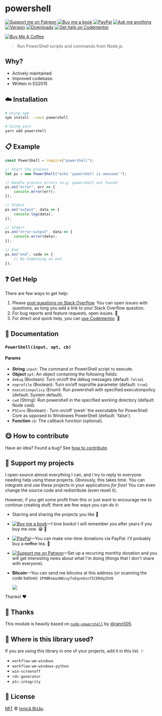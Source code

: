 <!-- Please do not edit this file. Edit the `blah` field in the `package.json` instead. If in doubt, open an issue. -->


















# powershell

 [![Support me on Patreon][badge_patreon]][patreon] [![Buy me a book][badge_amazon]][amazon] [![PayPal][badge_paypal_donate]][paypal-donations] [![Ask me anything](https://img.shields.io/badge/ask%20me-anything-1abc9c.svg)](https://github.com/IonicaBizau/ama) [![Version](https://img.shields.io/npm/v/powershell.svg)](https://www.npmjs.com/package/powershell) [![Downloads](https://img.shields.io/npm/dt/powershell.svg)](https://www.npmjs.com/package/powershell) [![Get help on Codementor](https://cdn.codementor.io/badges/get_help_github.svg)](https://www.codementor.io/johnnyb?utm_source=github&utm_medium=button&utm_term=johnnyb&utm_campaign=github)

<a href="https://www.buymeacoffee.com/H96WwChMy" target="_blank"><img src="https://www.buymeacoffee.com/assets/img/custom_images/yellow_img.png" alt="Buy Me A Coffee"></a>







> Run PowerShell scripts and commands from Node.js.






## Why?


 - Actively maintained
 - Improved codebase.
 - Written in ES2015













## :cloud: Installation

```sh
# Using npm
npm install --save powershell

# Using yarn
yarn add powershell
```













## :clipboard: Example



```js
const PowerShell = require("powershell");

// Start the process
let ps = new PowerShell("echo 'powershell is awesome'");

// Handle process errors (e.g. powershell not found)
ps.on("error", err => {
    console.error(err);
});

// Stdout
ps.on("output", data => {
    console.log(data);
});

// Stderr
ps.on("error-output", data => {
    console.error(data);
});

// End
ps.on("end", code => {
    // Do Something on end
});
```











## :question: Get Help

There are few ways to get help:



 1. Please [post questions on Stack Overflow](https://stackoverflow.com/questions/ask). You can open issues with questions, as long you add a link to your Stack Overflow question.
 2. For bug reports and feature requests, open issues. :bug:
 3. For direct and quick help, you can [use Codementor](https://www.codementor.io/johnnyb). :rocket:





## :memo: Documentation


### `PowerShell(input, opt, cb)`

#### Params

- **String** `input`: The command or PowerShell script ro execute.
- **Object** `opt`: An object containing the following fields:
 - `debug` (Boolean): Turn on/off the debug messages (default: `false`).
 - `noprofile` (Boolean): Turn on/off noprofile parameter (default: `true`).
 - `executionpolicy` (Enum): Run powershell with specified executionpolicy (default: System default). 
 - `cwd` (String): Run powershell in the specified working directory (default: Node cwd). 
 - `PSCore` (Boolean) : Turn on/off 'pwsh' the executable for PowerShell Core as opposed to Windowes PowerShell (default: 'false').
- **Function** `cb`: The callback function (optional).














## :yum: How to contribute
Have an idea? Found a bug? See [how to contribute][contributing].


## :sparkling_heart: Support my projects
I open-source almost everything I can, and I try to reply to everyone needing help using these projects. Obviously,
this takes time. You can integrate and use these projects in your applications *for free*! You can even change the source code and redistribute (even resell it).

However, if you get some profit from this or just want to encourage me to continue creating stuff, there are few ways you can do it:


 - Starring and sharing the projects you like :rocket:
 - [![Buy me a book][badge_amazon]][amazon]—I love books! I will remember you after years if you buy me one. :grin: :book:
 - [![PayPal][badge_paypal]][paypal-donations]—You can make one-time donations via PayPal. I'll probably buy a ~~coffee~~ tea. :tea:
 - [![Support me on Patreon][badge_patreon]][patreon]—Set up a recurring monthly donation and you will get interesting news about what I'm doing (things that I don't share with everyone).
 - **Bitcoin**—You can send me bitcoins at this address (or scanning the code below): `1P9BRsmazNQcuyTxEqveUsnf5CERdq35V6`

    ![](https://i.imgur.com/z6OQI95.png)


Thanks! :heart:









## :cake: Thanks
This module is heavily based on [`node-powershell`](https://github.com/rannn505/node-powershell) by [@rann505](https://github.com/rannn505/).








## :dizzy: Where is this library used?
If you are using this library in one of your projects, add it in this list. :sparkles:

 - `workflow-wm-windows`
 - `workflow-wm-windows-python`
 - `win-screenoff`
 - `rdc-generator`
 - `ptc-integrity`











## :scroll: License

[MIT][license] © [Ionică Bizău][website]






[license]: /LICENSE
[website]: https://ionicabizau.net
[contributing]: /CONTRIBUTING.md
[docs]: /DOCUMENTATION.md
[badge_patreon]: https://ionicabizau.github.io/badges/patreon.svg
[badge_amazon]: https://ionicabizau.github.io/badges/amazon.svg
[badge_paypal]: https://ionicabizau.github.io/badges/paypal.svg
[badge_paypal_donate]: https://ionicabizau.github.io/badges/paypal_donate.svg
[patreon]: https://www.patreon.com/ionicabizau
[amazon]: http://amzn.eu/hRo9sIZ
[paypal-donations]: https://www.paypal.com/cgi-bin/webscr?cmd=_s-xclick&hosted_button_id=RVXDDLKKLQRJW
